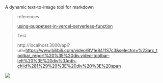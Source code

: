 A dynamic text-to-image tool for markdown
> references
> 
> [using-puppeteer-in-vercel-serverless-function](https://kejiweixun.com/blog/using-puppeteer-in-vercel-serverless-function)

> Test
>
> http://localhost:3000/api?url=https://www.bilibili.com/video/BV1e8411S7c3&selector=%23arc_toolbar_report%20%3E%20div.video-toolbar-left%20%3E%20div%3Anth-child%281%29%20%3E%20div%20%3E%20span

![](http://localhost:3000/api?url=http://www.bilibili.com/video/BV1e8411S7c3&selector=%23arc_toolbar_report%20%3E%20div.video-toolbar-left%20%3E%20div%3Anth-child%281%29%20%3E%20div%20%3E%20span&refresh=true)
